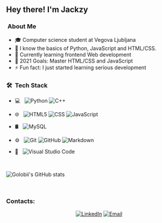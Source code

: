<h2> Hey there! I'm Jackzy

<h3>&nbsp;About Me </h3>

- 🎓 Computer science student at Vegova Ljubljana
- 🌱 I know the basics of Python, JavaScript and HTML/CSS.
- 👯 Currently learning frontend Web development
- 🥅 2021 Goals: Master HTML/CSS and JavaScript
- ⚡ Fun fact: I just started learning serious development

<h3> 🛠 &nbsp;Tech Stack</h3>

- 💻 &nbsp;
  ![Python](https://img.shields.io/badge/-Python-333333?style=flat&logo=python)
  ![C++](https://img.shields.io/badge/-C++-333333?style=flat&logo=C%2B%2B&logoColor=00599C)
  
- 🌐 &nbsp;
  ![HTML5](https://img.shields.io/badge/-HTML5-333333?style=flat&logo=HTML5)
  ![CSS](https://img.shields.io/badge/-CSS-333333?style=flat&logo=CSS3&logoColor=1572B6)
  ![JavaScript](https://img.shields.io/badge/-JavaScript-333333?style=flat&logo=javascript)
- 🛢 &nbsp;
  ![MySQL](https://img.shields.io/badge/-MySQL-333333?style=flat&logo=mysql)
- ⚙️ &nbsp;
  ![Git](https://img.shields.io/badge/-Git-333333?style=flat&logo=git)
  ![GitHub](https://img.shields.io/badge/-GitHub-333333?style=flat&logo=github)
  ![Markdown](https://img.shields.io/badge/-Markdown-333333?style=flat&logo=markdown)
- 🔧 &nbsp;
  ![Visual Studio Code](https://img.shields.io/badge/-Visual%20Studio%20Code-333333?style=flat&logo=visual-studio-code&logoColor=007ACC)

<br/>

![Golobii's GitHub stats](https://github-readme-stats.vercel.app/api?username=jackzyOS&show_icons=true&theme=gruvbox)

<br/>

<h3>Contacts: </h3>

<p align="center">
<a href="https://www.linkedin.com/in/luka-golob-cerar-29155620b/"><img alt="LinkedIn" src="https://img.shields.io/badge/LinkedIn-Luka Golob Cerar-blue?style=flat-square&logo=linkedin"></a>
<a href="mailto:jackzy@onestep.si"><img alt="Email" src="https://img.shields.io/badge/Email-luka@orb.si-blue?style=flat-square&logo=gmail"></a>

</p>
